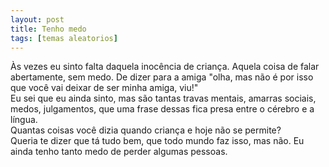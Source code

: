 ```yaml
---
layout: post
title: Tenho medo
tags: [temas aleatorios]
---
```


Às vezes eu sinto falta daquela inocência de criança. Aquela coisa de falar abertamente, sem medo. De dizer para a amiga "olha, mas não é por isso que você vai deixar de ser minha amiga, viu!"  
Eu sei que eu ainda sinto, mas são tantas travas mentais, amarras sociais, medos, julgamentos, que uma frase dessas fica presa entre o cérebro e a língua.  
Quantas coisas você dizia quando criança e hoje não se permite?  
Queria te dizer que tá tudo bem, que todo mundo faz isso, mas não. Eu ainda tenho tanto medo de perder algumas pessoas.
